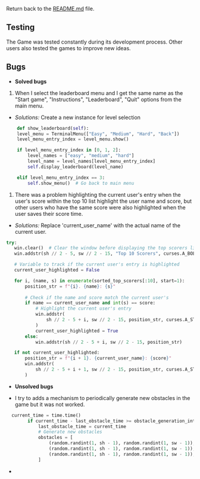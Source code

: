 Return back to the [README.md](README.md) file.

## Testing

The Game was tested constantly during its development process.
Other users also tested the games to improve new ideas.
## Bugs

+ **Solved bugs**

1. When I select the leaderboard menu and I get the same name as the "Start game", "Instructions", "Leaderboard", "Quit" options from the main menu.
 - *Solutions:* Create a new instance for level selection
```python
    def show_leaderboard(self):
    level_menu = TerminalMenu(["Easy", "Medium", "Hard", "Back"]) 
    level_menu_entry_index = level_menu.show()

    if level_menu_entry_index in [0, 1, 2]:
        level_names = ["easy", "medium", "hard"]
        level_name = level_names[level_menu_entry_index]
        self.display_leaderboard(level_name)

    elif level_menu_entry_index == 3:
        self.show_menu()  # Go back to main menu

```
1. There was a problem highlighting the current user's entry when the user's score within the top 10 list highlight the user name and score, but other users who have the same score were also highlighted when the user saves their score time.
 - *Solutions:* Replace 'current_user_name' with the actual name of the current user.
 ```python
 try:
    win.clear()  # Clear the window before displaying the top scorers list
    win.addstr(sh // 2 - 5, sw // 2 - 15, "Top 10 Scorers", curses.A_BOLD)

    # Variable to track if the current user's entry is highlighted
    current_user_highlighted = False

    for i, (name, s) in enumerate(sorted_top_scorers[:10], start=1):
        position_str = f"{i}. {name}: {s}"
        
        # Check if the name and score match the current user's
        if name == current_user_name and int(s) == score:
            # Highlight the current user's entry
            win.addstr(
                sh // 2 - 5 + i, sw // 2 - 15, position_str, curses.A_STANDOUT
            )
            current_user_highlighted = True
        else:
            win.addstr(sh // 2 - 5 + i, sw // 2 - 15, position_str)

    if not current_user_highlighted:
        position_str = f"{i + 1}. {current_user_name}: {score}"
        win.addstr(
            sh // 2 - 5 + i + 1, sw // 2 - 15, position_str, curses.A_STANDOUT
        )
  ```
+ **Unsolved bugs**
- I try to adds a mechanism to periodically generate new obstacles in the game but it was not worked.
```python
  current_time = time.time()
        if current_time - last_obstacle_time >= obstacle_generation_interval:
            last_obstacle_time = current_time
            # Generate new obstacles
            obstacles = [
                (random.randint(1, sh - 1), random.randint(1, sw - 1)),
                (random.randint(1, sh - 1), random.randint(1, sw - 1)),
                (random.randint(1, sh - 1), random.randint(1, sw - 1)),
            ]
  ```
-
